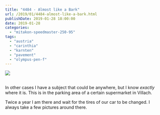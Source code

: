 ```yaml
---
title: "4484 - Almost like a Bark"
url: /2019/01/4484-almost-like-a-bark.html
publishDate: 2019-01-28 18:00:00
date: 2019-01-28
categories: 
  - "mitakon-speedmaster-250-95"
tags: 
  - "austria"
  - "carinthia"
  - "karnten"
  - "pavement"
  - "olympus-pen-f"
---
```

<div class="container">
<div class="center"><a target="_blank" href="https://d25zfm9zpd7gm5.cloudfront.net/1200x1200/2017/20171104_114207_lr.jpg"><img class="webfeedsFeaturedVisual" src="https://d25zfm9zpd7gm5.cloudfront.net/0600x0600/2017/20171104_114207_lr.jpg" /></a></div>
</div>
<br />

In other cases I have a subject that could be anywhere, but I know
_exactly_ where it is. This is in the parking area of a certain
supermarket in Villach.

Twice a year I am there and wait for the tires of our car to be
changed. I always take a few pictures around there.